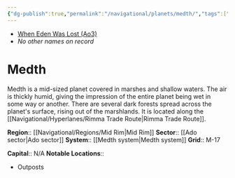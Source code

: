 ```yaml
---
{"dg-publish":true,"permalink":"/navigational/planets/medth/","tags":["map","midrim","ado","adospine","rimma","planet"],"noteIcon":"saber1"}
---
```


- [When Eden Was Lost (Ao3)](https://archiveofourown.org/works/19334440/chapters/45992584)
- *No other names on record*
# Medth
Medth is a mid-sized planet covered in marshes and shallow waters. The air is thickly humid, giving the impression of the entire planet being wet in some way or another. There are several dark forests spread across the planet's surface, rising out of the marshlands. It is located along the [[Navigational/Hyperlanes/Rimma Trade Route\|Rimma Trade Route]].

**Region**::  [[Navigational/Regions/Mid Rim\|Mid Rim]]
**Sector**::  [[Ado sector\|Ado sector]]
**System**::  [[Medth system\|Medth system]]
**Grid**::  M-17

**Capital**:: N/A
**Notable Locations**::
- Outposts
